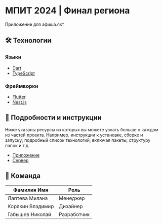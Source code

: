 # МПИТ 2024 | Финал региона

Приложение для афиша.якт

## 🛠 Технологии

### Языки

- [Dart](https://dart.dev/)
- [TypeScript](https://www.typescriptlang.org/)

### Фреймворки

- [Flutter](https://flutter.dev/)
- [Nest.js](https://nestjs.com/)

## 📖 Подробности и инструкции

Ниже указаны ресурсы из которых вы можете узнать больше о каждом из частей проекта. Например, инструкции к установке, сборке и запуску; подробный список технологий, включая пакеты; структуру папок и т.д.

- [Приложение](https://github.com/toastmanager/mpit_reg_2024_app/blob/main/README.md)
- [Сервер](https://github.com/toastmanager/mpit_reg_2024_backend/blob/main/README.mdd)

## 🤝 Команда

| Фамилия Имя      | Роль        |
| ---------------- | ----------- |
| Лаптева Милана   | Менеджер    |
| Корякин Владимир | Дизайнер    |
| Габышев Николай  | Разработчик |
